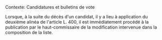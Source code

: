Contexte: Candidatures et bulletins de vote

Lorsque, à la suite du décès d'un candidat, il y a lieu à application du deuxième alinéa de l'article L. 400, il est immédiatement procédé à la publication par le haut-commissaire de la modification intervenue dans la composition de la liste.
